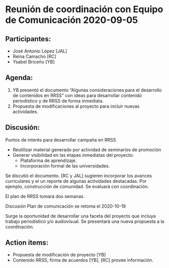 # Reunión de coordinación con Equipo de Comunicación 2020-09-05

## Participantes:
* José Antonio López [JAL]
* Reina Camacho [RC]
* Ysabel Briceño [YB]

## Agenda:
1. YB presentó el documento “Algunas consideraciones para el desarrollo de contenidos en RRSS” con ideas para desarrollar contenido periodístico y de RRSS de forma inmediata.
2. Propuesta de modificaciones al proyecto para incluir nuevas actividades.

## Discusión:

Puntos de interés para desarrollar campaña en RRSS
* Reutilizar material generado por actividad de seminarios de promoción
* Generar visibilidad en las etapas inmediatas del proyecto: 
	* Plataforma de aprendizaje.
	* Incorporación formal de las universidades.

Se discutió el documento. [RC y JAL] sugieren incorporar los avances curriculares y el un reporte de algunas actividades destacadas. Por ejemplo, construcción de comunidad. Se evaluará con coordinación.

El plan de RRSS tomará dos semanas.

Discusión Plan de comunicación se retoma el 2020-10-19

Surge la oportunidad de desarrollar una faceta del proyecto que incluya trabajo periodístico y/o audiovisual. Se presentará una nueva propuesta a la coordinación.

## Action items:

* Propuesta de modificación de proyecto [YB]
* Contenido RRSS, firma de acuerdos [YB], [RC] provee información.
